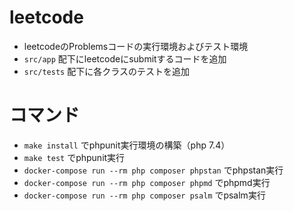 # leetcode
- leetcodeのProblemsコードの実行環境およびテスト環境
- `src/app` 配下にleetcodeにsubmitするコードを追加
- `src/tests` 配下に各クラスのテストを追加

# コマンド
- `make install` でphpunit実行環境の構築（php 7.4）
- `make test` でphpunit実行
- `docker-compose run --rm php composer phpstan` でphpstan実行
- `docker-compose run --rm php composer phpmd` でphpmd実行
- `docker-compose run --rm php composer psalm` でpsalm実行
